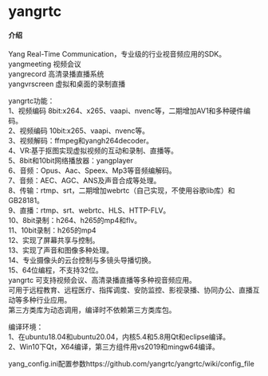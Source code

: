 # yangrtc

#### 介绍
Yang Real-Time Communication，专业级的行业视音频应用的SDK。   
yangmeeting 视频会议  
yangrecord 高清录播直播系统    
yangvrscreen 虚拟和桌面的录制直播  

yangrtc功能：  
1、视频编码 8bit:x264、x265、vaapi、nvenc等，二期增加AV1和多种硬件编码。  
2、视频编码 10bit:x265、vaapi、nvenc等。  
3、视频解码：ffmpeg和yangh264decoder。    
4、VR:基于抠图实现虚拟视频的互动和录制、直播等。  
5、8bit和10bit网络播放器：yangplayer  
6、音频：Opus、Aac、Speex、Mp3等音频编解码。    
7、音频：AEC、AGC、ANS及声音合成等处理。    
8、传输：rtmp、srt，二期增加webrtc（自己实现，不使用谷歌lib库）和GB28181。   
9、直播：rtmp、srt、webrtc、HLS、HTTP-FLV。  
10、8bit录制：h264、h265的mp4和flv。    
11、10bit录制：h265的mp4  
12、实现了屏幕共享与控制。  
13、实现了声音和图像多种处理。  
14、专业摄像头的云台控制与多镜头导播切换。   
15、64位编程，不支持32位。  
yangrtc 可支持视频会议、高清录播直播等多种视音频应用。  
可用于远程教育、远程医疗、指挥调度、安防监控、影视录播、协同办公、直播互动等多种行业应用。  
第三方类库为动态调用，编译时不依赖第三方类库包。  

编译环境：  
1、在ubuntu18.04和ubuntu20.04，内核5.4和5.8用Qt和eclipse编译。  
2、Win10下Qt，X64编译，第三方组件用vs2019和mingw64编译。  


yang_config.ini配置参数https://github.com/yangrtc/yangrtc/wiki/config_file  
